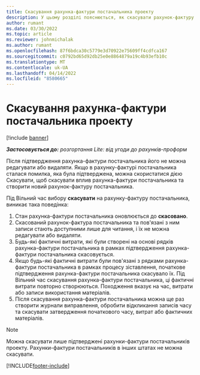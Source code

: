 ```yaml
---
title: Скасування рахунка-фактури постачальника проекту
description: У цьому розділі пояснюється, як скасувати рахунок-фактуру постачальника проекту в корпорації Майкрософт Dynamics 365 Project Operations і фінансовий вплив скасування рахунка-фактури постачальника проекту.
author: rumant
ms.date: 03/30/2022
ms.topic: article
ms.reviewer: johnmichalak
ms.author: rumant
ms.openlocfilehash: 87f6bdca30c5779e3d70922e75609ff4cdfca167
ms.sourcegitcommit: c0792bd65d92db25e0e8864879a19c4b93efb10c
ms.translationtype: MT
ms.contentlocale: uk-UA
ms.lasthandoff: 04/14/2022
ms.locfileid: "8580665"
---
```

# <a name="cancel-a-project-vendor-invoice"></a>Скасування рахунка-фактури постачальника проекту

[!include [banner](../../includes/dataverse-preview.md)]

_**Застосовується до:** розгортання Lite: від угоди до рахунків-проформ_

Після підтвердження рахунка-фактури постачальника його не можна редагувати або видаляти. Якщо в рахунку-фактурі постачальника сталася помилка, яка була підтверджена, можна скористатися дією Скасувати, щоб скасувати вплив рахунка-фактури постачальника та створити новий рахунок-фактуру постачальника.

Під Вільний час вибору **скасувати** на рахунку-фактуру постачальника, виникає така поведінка:

1. Стан рахунка-фактури постачальника оновлюється до **скасовано**.
2. Скасований рахунок-фактура постачальника та пов'язані з ним записи стають доступними лише для читання, і їх не можна редагувати або видаляти.
3. Будь-які фактичні витрати, які були створені на основі рядків рахунка-фактури постачальника в рамках підтвердження рахунка-фактури постачальника скасовується.
4. Якщо будь-які фактичні витрати були пов'язані з рядками рахунка-фактури постачальника в рамках процесу зіставлення, початкове підтвердження рахунка-фактури постачальника скасувало їх. Під Вільний час скасування рахунка-фактури постачальника, ці фактичні витрати повторно створюються. Походження вказує на час, витрати або записи використання матеріалів.
5. Після скасування рахунка-фактури постачальника можна ще раз створити журнали виправлення, обробити відкликання записів часу та скасувати затвердження початкового часу, витрат або фактичних матеріалів.

> [!NOTE]
> Можна скасувати лише підтверджені рахунки-фактури постачальників проекту. Рахунки-фактури постачальників в інших штатах не можна скасувати.

[!INCLUDE[footer-include](../../includes/footer-banner.md)]
